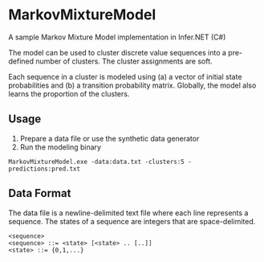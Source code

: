 # MarkovMixtureModel
A sample Markov Mixture Model implementation in Infer.NET (C#)

The model can be used to cluster discrete value sequences into a pre-defined number of clusters. The cluster assignments are soft.

Each sequence in a cluster is modeled using (a) a vector of initial state probabilities and (b) a transition probability matrix. Globally, the model also learns the proportion of the clusters.

## Usage

1. Prepare a data file or use the synthetic data generator
2. Run the modeling binary

`MarkovMixtureModel.exe -data:data.txt -clusters:5 -predictions:pred.txt`

## Data Format
The data file is a newline-delimited text file where each line represents a sequence. The states of a sequence are integers that are space-delimited.

```
<sequence>
<sequence> ::= <state> [<state> .. [..]]
<state> ::= {0,1,...}
```
